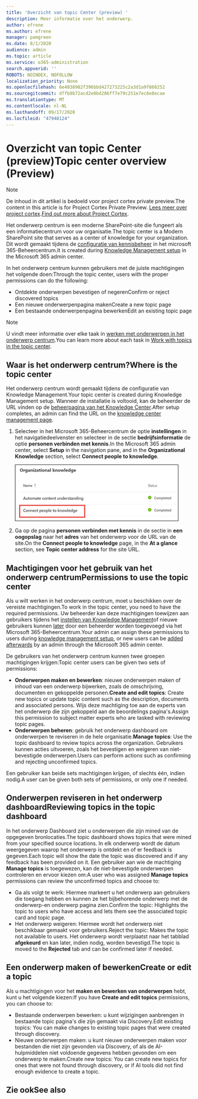 ```yaml
---
title: 'Overzicht van topic Center (preview) '
description: Meer informatie over het onderwerp.
author: efrene
ms.author: efrene
manager: pamgreen
ms.date: 8/1/2020
audience: admin
ms.topic: article
ms.service: o365-administration
search.appverid: ''
ROBOTS: NOINDEX, NOFOLLOW
localization_priority: None
ms.openlocfilehash: 6e4038982f396bbd427273225c2a3d1a9f866252
ms.sourcegitcommit: dffb9b72acd2e0bd286ff7e79c251e7ec6e8ecae
ms.translationtype: MT
ms.contentlocale: nl-NL
ms.lasthandoff: 09/17/2020
ms.locfileid: "47948124"
---
```

# <a name="topic-center-overview-preview"></a><span data-ttu-id="9378a-103">Overzicht van topic Center (preview)</span><span class="sxs-lookup"><span data-stu-id="9378a-103">Topic center overview (Preview)</span></span>

> [!Note] 
> <span data-ttu-id="9378a-104">De inhoud in dit artikel is bedoeld voor project cortex private preview.</span><span class="sxs-lookup"><span data-stu-id="9378a-104">The content in this article is for Project Cortex Private Preview.</span></span> <span data-ttu-id="9378a-105">[Lees meer over project cortex](https://aka.ms/projectcortex).</span><span class="sxs-lookup"><span data-stu-id="9378a-105">[Find out more about Project Cortex](https://aka.ms/projectcortex).</span></span>

<span data-ttu-id="9378a-106">Het onderwerp centrum is een moderne SharePoint-site die fungeert als een informatiecentrum voor uw organisatie.</span><span class="sxs-lookup"><span data-stu-id="9378a-106">The topic center is a Modern SharePoint site that serves as a center of knowledge for your organization.</span></span> <span data-ttu-id="9378a-107">Dit wordt gemaakt tijdens de [configuratie van kennisbeheer](set-up-knowledge-network.md) in het microsoft 365-Beheercentrum.</span><span class="sxs-lookup"><span data-stu-id="9378a-107">It is created during [Knowledge Management setup](set-up-knowledge-network.md) in the Microsoft 365 admin center.</span></span>

<span data-ttu-id="9378a-108">In het onderwerp centrum kunnen gebruikers met de juiste machtigingen het volgende doen:</span><span class="sxs-lookup"><span data-stu-id="9378a-108">Through the topic center, users with the proper permissions can do the following:</span></span>

- <span data-ttu-id="9378a-109">Ontdekte onderwerpen bevestigen of negeren</span><span class="sxs-lookup"><span data-stu-id="9378a-109">Confirm or reject discovered topics</span></span>
- <span data-ttu-id="9378a-110">Een nieuwe onderwerpenpagina maken</span><span class="sxs-lookup"><span data-stu-id="9378a-110">Create a new topic page</span></span>
- <span data-ttu-id="9378a-111">Een bestaande onderwerpenpagina bewerken</span><span class="sxs-lookup"><span data-stu-id="9378a-111">Edit an existing topic page</span></span>

> [!Note] 
> <span data-ttu-id="9378a-112">U vindt meer informatie over elke taak in [werken met onderwerpen in het onderwerp centrum](work-with-topics.md).</span><span class="sxs-lookup"><span data-stu-id="9378a-112">You can learn more about each task in [Work with topics in the topic center](work-with-topics.md).</span></span>

## <a name="where-is-the-topic-center"></a><span data-ttu-id="9378a-113">Waar is het onderwerp centrum?</span><span class="sxs-lookup"><span data-stu-id="9378a-113">Where is the topic center</span></span>

<span data-ttu-id="9378a-114">Het onderwerp centrum wordt gemaakt tijdens de configuratie van Knowledge Management.</span><span class="sxs-lookup"><span data-stu-id="9378a-114">Your topic center is created during Knowledge Management setup.</span></span> <span data-ttu-id="9378a-115">Wanneer de installatie is voltooid, kan de beheerder de URL vinden op de [beheerpagina van het Knowledge Center](manage-knowledge-network.md).</span><span class="sxs-lookup"><span data-stu-id="9378a-115">After setup completes, an admin can find the URL on the [knowledge center management page](manage-knowledge-network.md).</span></span>

1. <span data-ttu-id="9378a-116">Selecteer in het Microsoft 365-Beheercentrum de optie **instellingen** in het navigatiedeelvenster en selecteer in de sectie **bedrijfsinformatie** de optie **personen verbinden met kennis**.</span><span class="sxs-lookup"><span data-stu-id="9378a-116">In the Microsoft 365 admin center, select **Setup** in the navigation pane, and in the **Organizational Knowledge** section, select **Connect people to knowledge**.</span></span>

   ![Mensen verbinden met kennis](../media/content-understanding/manage-connect-people-to-knowledge.png) </br>

2. <span data-ttu-id="9378a-118">Ga op de pagina **personen verbinden met kennis** in de sectie in **een oogopslag** naar het **adres** van het onderwerp voor de URL van de site.</span><span class="sxs-lookup"><span data-stu-id="9378a-118">On the **Connect people to knowledge** page, in the **At a glance** section, see **Topic center address** for the site URL.</span></span>

## <a name="permissions-to-use-the-topic-center"></a><span data-ttu-id="9378a-119">Machtigingen voor het gebruik van het onderwerp centrum</span><span class="sxs-lookup"><span data-stu-id="9378a-119">Permissions to use the topic center</span></span>

<span data-ttu-id="9378a-120">Als u wilt werken in het onderwerp centrum, moet u beschikken over de vereiste machtigingen.</span><span class="sxs-lookup"><span data-stu-id="9378a-120">To work in the topic center, you need to have the required permissions.</span></span> <span data-ttu-id="9378a-121">Uw beheerder kan deze machtigingen toewijzen aan gebruikers tijdens het [instellen van Knowledge Management](set-up-knowledge-network.md)of nieuwe gebruikers kunnen [later](give-user-permissions-to-the-topic-center.md) door een beheerder worden toegevoegd via het Microsoft 365-Beheercentrum.</span><span class="sxs-lookup"><span data-stu-id="9378a-121">Your admin can assign these permissions to users during [knowledge management setup](set-up-knowledge-network.md), or new users can be [added afterwards](give-user-permissions-to-the-topic-center.md) by an admin through the Microsoft 365 admin center.</span></span>

<span data-ttu-id="9378a-122">De gebruikers van het onderwerp centrum kunnen twee groepen machtigingen krijgen:</span><span class="sxs-lookup"><span data-stu-id="9378a-122">Topic center users can be given two sets of permissions:</span></span>

- <span data-ttu-id="9378a-123">**Onderwerpen maken en bewerken**: nieuwe onderwerpen maken of inhoud van een onderwerp bijwerken, zoals de omschrijving, documenten en gekoppelde personen.</span><span class="sxs-lookup"><span data-stu-id="9378a-123">**Create and edit topics**: Create new topics or update topic content such as the description, documents and associated persons.</span></span> <span data-ttu-id="9378a-124">Wijs deze machtiging toe aan de experts van het onderwerp die zijn gekoppeld aan de beoordelings pagina's.</span><span class="sxs-lookup"><span data-stu-id="9378a-124">Assign this permission to subject matter experts who are tasked with reviewing topic pages.</span></span>
- <span data-ttu-id="9378a-125">**Onderwerpen beheren**: gebruik het onderwerp dashboard om onderwerpen te reviseren in de hele organisatie.</span><span class="sxs-lookup"><span data-stu-id="9378a-125">**Manage topics**: Use the topic dashboard to review topics across the organization.</span></span> <span data-ttu-id="9378a-126">Gebruikers kunnen acties uitvoeren, zoals het bevestigen en weigeren van niet-bevestigde onderwerpen.</span><span class="sxs-lookup"><span data-stu-id="9378a-126">Users can perform actions such as confirming and rejecting unconfirmed topics.</span></span>

<span data-ttu-id="9378a-127">Een gebruiker kan beide sets machtigingen krijgen, of slechts één, indien nodig.</span><span class="sxs-lookup"><span data-stu-id="9378a-127">A user can be given both sets of permissions, or only one if needed.</span></span> 

## <a name="reviewing-topics-in-the-topic-dashboard"></a><span data-ttu-id="9378a-128">Onderwerpen reviseren in het onderwerp dashboard</span><span class="sxs-lookup"><span data-stu-id="9378a-128">Reviewing topics in the topic dashboard</span></span>

<span data-ttu-id="9378a-129">In het onderwerp Dashboard ziet u onderwerpen die zijn mined van de opgegeven bronlocaties.</span><span class="sxs-lookup"><span data-stu-id="9378a-129">The topic dashboard shows topics that were mined from your specified source locations.</span></span> <span data-ttu-id="9378a-130">In elk onderwerp wordt de datum weergegeven waarop het onderwerp is ontdekt en of er feedback is gegeven.</span><span class="sxs-lookup"><span data-stu-id="9378a-130">Each topic will show the date the topic was discovered and if any feedback has been provided on it.</span></span> <span data-ttu-id="9378a-131">Een gebruiker aan wie de machtiging **Manage topics** is toegewezen, kan de niet-bevestigde onderwerpen controleren en ervoor kiezen om:</span><span class="sxs-lookup"><span data-stu-id="9378a-131">A user who was assigned **Manage topics** permissions can review the unconfirmed topics and choose to:</span></span>
- <span data-ttu-id="9378a-132">Ga als volgt te werk: Hiermee markeert u het onderwerp aan gebruikers die toegang hebben en kunnen ze het bijbehorende onderwerp met de onderwerp-en onderwerp pagina zien.</span><span class="sxs-lookup"><span data-stu-id="9378a-132">Confirm the topic: Highlights the topic to users who have access and lets them see the associated topic card and topic page.</span></span>
- <span data-ttu-id="9378a-133">Het onderwerp weigeren: Hiermee wordt het onderwerp niet beschikbaar gemaakt voor gebruikers.</span><span class="sxs-lookup"><span data-stu-id="9378a-133">Reject the topic: Makes the topic not available to users.</span></span> <span data-ttu-id="9378a-134">Het onderwerp wordt verplaatst naar het tabblad **afgekeurd** en kan later, indien nodig, worden bevestigd.</span><span class="sxs-lookup"><span data-stu-id="9378a-134">The topic is moved to the **Rejected** tab and can be confirmed later if needed.</span></span>

## <a name="create-or-edit-a-topic"></a><span data-ttu-id="9378a-135">Een onderwerp maken of bewerken</span><span class="sxs-lookup"><span data-stu-id="9378a-135">Create or edit a topic</span></span>

<span data-ttu-id="9378a-136">Als u machtigingen voor het **maken en bewerken van onderwerpen** hebt, kunt u het volgende kiezen:</span><span class="sxs-lookup"><span data-stu-id="9378a-136">If you have **Create and edit topics** permissions, you can choose to:</span></span>

- <span data-ttu-id="9378a-137">Bestaande onderwerpen bewerken: u kunt wijzigingen aanbrengen in bestaande topic pagina's die zijn gemaakt via Discovery.</span><span class="sxs-lookup"><span data-stu-id="9378a-137">Edit existing topics: You can make changes to existing topic pages that were created through discovery.</span></span>
- <span data-ttu-id="9378a-138">Nieuwe onderwerpen maken: u kunt nieuwe onderwerpen maken voor bestanden die niet zijn gevonden via Discovery, of als de AI-hulpmiddelen niet voldoende gegevens hebben gevonden om een onderwerp te maken.</span><span class="sxs-lookup"><span data-stu-id="9378a-138">Create new topics: You can create new topics for ones that were not found through discovery, or if AI tools did not find enough evidence to create a topic.</span></span>






## <a name="see-also"></a><span data-ttu-id="9378a-139">Zie ook</span><span class="sxs-lookup"><span data-stu-id="9378a-139">See also</span></span>



  






